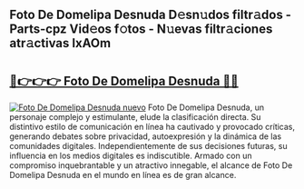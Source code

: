 ## Foto De Domelipa Desnuda D𝚎sn𝚞dos filtr𝚊dos - Parts-cpz Vid𝚎os f𝚘tos - N𝚞evas filtr𝚊ciones atr𝚊ctivas lxAOm

# <h2><a href="http://mb60h7.tromn.icu/?c=Foto+De+Domelipa+Desnuda">🔗👉👉👉 Foto De Domelipa Desnuda 🔗🔗</a></h2>

[![Foto De Domelipa Desnuda nuevo](https://i.imgur.com/pEAQMta.gif)](http://mb60h7.tromn.icu/?c=Foto+De+Domelipa+Desnuda)
Foto De Domelipa Desnuda, un personaje complejo y estimulante, elude la clasificación directa. Su distintivo estilo de comunicación en línea ha cautivado y provocado críticas, generando debates sobre privacidad, autoexpresión y la dinámica de las comunidades digitales. Independientemente de sus decisiones futuras, su influencia en los medios digitales es indiscutible. Armado con un compromiso inquebrantable y un atractivo innegable, el alcance de Foto De Domelipa Desnuda en el mundo en línea es de gran alcance.
